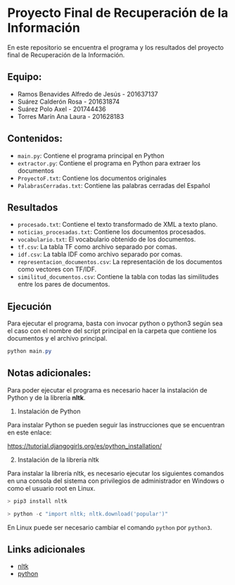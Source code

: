# Proyecto Final de Recuperación de la Información

En este repositorio se encuentra el programa y los resultados del proyecto final de
Recuperación de la Información.

## Equipo:

- Ramos Benavides Alfredo de Jesús - 201637137
- Suárez Calderón Rosa             - 201631874
- Suárez Polo Axel                 - 201744436
- Torres Marín Ana Laura           - 201628183

## Contenidos:

- `main.py`: Contiene el programa principal en Python
- `extractor.py`: Contiene el programa en Python para extraer los documentos
- `ProyectoF.txt`: Contiene los documentos originales
- `PalabrasCerradas.txt`: Contiene las palabras cerradas del Español

## Resultados
- `procesado.txt`: Contiene el texto transformado de XML a texto plano.
- `noticias_procesadas.txt`: Contiene los documentos procesados.
- `vocabulario.txt`: El vocabulario obtenido de los documentos.
- `tf.csv`: La tabla TF como archivo separado por comas.
- `idf.csv`: La tabla IDF como archivo separado por comas.
- `representacion_documentos.csv`: La representación de los documentos como
    vectores con TF/IDF.
- `similitud_documentos.csv`: Contiene la tabla con todas las similitudes entre
    los pares de documentos.

## Ejecución
Para ejecutar el programa, basta con invocar python o python3 según sea el caso
con el nombre del script principal en la carpeta que contiene los documentos y
el archivo principal.

```powershell
python main.py
```

## Notas adicionales:

Para poder ejecutar el programa es necesario hacer la instalación de Python y de la
librería **nltk**.

1. Instalación de Python

Para instalar Python se pueden seguir las instrucciones que se encuentran en este enlace:

https://tutorial.djangogirls.org/es/python_installation/

2. Instalación de la librería nltk

Para instalar la librería nltk, es necesario ejecutar los siguientes comandos en una
consola del sistema con privilegios de administrador en Windows o como el usuario root
en Linux.

```powershell
> pip3 install nltk

> python -c "import nltk; nltk.download('popular')"
```

En Linux puede ser necesario cambiar el comando `python` por `python3`.

## Links adicionales

- [nltk](https://www.nltk.org/)
- [python](https://www.python.org/)
